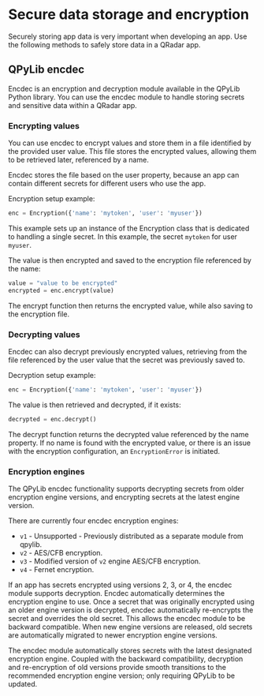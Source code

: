 # Secure data storage and encryption

Securely storing app data is very important when developing an app. Use the following methods to safely store data in a QRadar
app.

## QPyLib encdec

Encdec is an encryption and decryption module available in the QPyLib Python
library. You can use the encdec module to handle storing secrets
and sensitive data within a QRadar app.

### Encrypting values

You can use encdec to encrypt values and store them in a file identified by
the provided user value. This file stores the encrypted values, allowing them
to be retrieved later, referenced by a name.

Encdec stores the file based on the user property, because an app
can contain different secrets for different users who use the app.

Encryption setup example:

```python
enc = Encryption({'name': 'mytoken', 'user': 'myuser'})
```

This example sets up an instance of the Encryption class that is dedicated to handling
a single secret. In this example, the secret `mytoken` for user `myuser`.

The value is then encrypted and saved to the encryption file referenced by the
name:

```python
value = "value to be encrypted"
encrypted = enc.encrypt(value)
```

The encrypt function then returns the encrypted value, while also saving to the encryption file.

### Decrypting values

Encdec can also decrypt previously encrypted values, retrieving from the file
referenced by the user value that the secret was previously saved to.

Decryption setup example:

```python
enc = Encryption({'name': 'mytoken', 'user': 'myuser'})
```

The value is then retrieved and decrypted, if it exists:

```python
decrypted = enc.decrypt()
```

The decrypt function returns the decrypted value referenced by the name
property. If no name is found with the encrypted value, or there is an
issue with the encryption configuration, an `EncryptionError` is initiated.

### Encryption engines

The QPyLib encdec functionality supports decrypting secrets from older
encryption engine versions, and encrypting secrets at the latest engine
version.

There are currently four encdec encryption engines:

- `v1` - Unsupported - Previously distributed as a separate module from qpylib.
- `v2` - AES/CFB encryption.
- `v3` - Modified version of `v2` engine AES/CFB encryption.
- `v4` - Fernet encryption.

If an app has secrets encrypted using versions 2, 3, or 4, the encdec module
supports decryption. Encdec automatically determines the encryption engine to use. Once a secret that was
originally encrypted using an older engine version is decrypted, encdec automatically re-encrypts the secret and overrides the old secret. This allows
the encdec module to be backward compatible. When new
engine versions are released, old secrets are automatically migrated to newer
encryption engine versions.

The encdec module automatically stores secrets with the latest
designated encryption engine. Coupled with the backward compatibility,
decryption and re-encryption of old versions provide smooth
transitions to the recommended encryption engine version; only requiring QPyLib
to be updated.
